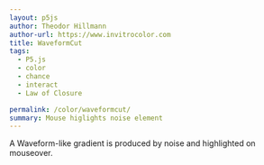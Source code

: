 ```yaml
---  
layout: p5js
author: Theodor Hillmann
author-url: https://www.invitrocolor.com
title: WaveformCut
tags:
  - P5.js
  - color
  - chance
  - interact
  - Law of Closure

permalink: /color/waveformcut/
summary: Mouse higlights noise element
---
```


A Waveform-like gradient is produced by noise and highlighted on mouseover.

